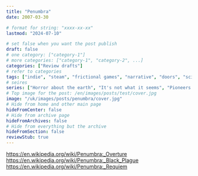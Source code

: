 ```yaml
---
title: "Penumbra"
date: 2007-03-30

# format for string: "xxxx-xx-xx"
lastmod: "2024-07-10"

# set false when you want the post publish
draft: false
# one category: ["category-1"]
# more categories: ["category-1", "category-2", ...]
categories: ["Review drafts"]
# refer to categories
tags: ["indie", "steam", "frictional games", "narrative", "doors", "science fiction", "mythology", "folklore", "anthropomorphisme", "biohazard", "poison", "madness", "industry", "militarism", "zombie", "cannibals", "isolation"]
# seires
series: ["Horror about the earth", "It's not what it seems", "Pioneers of horror"]
# Top image for the post: /en/images/posts/test/cover.jpg
image: "/uk/images/posts/penumbra/cover.jpg"
# Hide from home and other main page
hideFromCenter: false
# Hide from archive page
hideFromArchives: false
# Hide from everything but the archive
hideFromSection: false
reviewStub: true
---
```

https://en.wikipedia.org/wiki/Penumbra:_Overture
https://en.wikipedia.org/wiki/Penumbra:_Black_Plague
https://en.wikipedia.org/wiki/Penumbra:_Requiem
<!--more-->